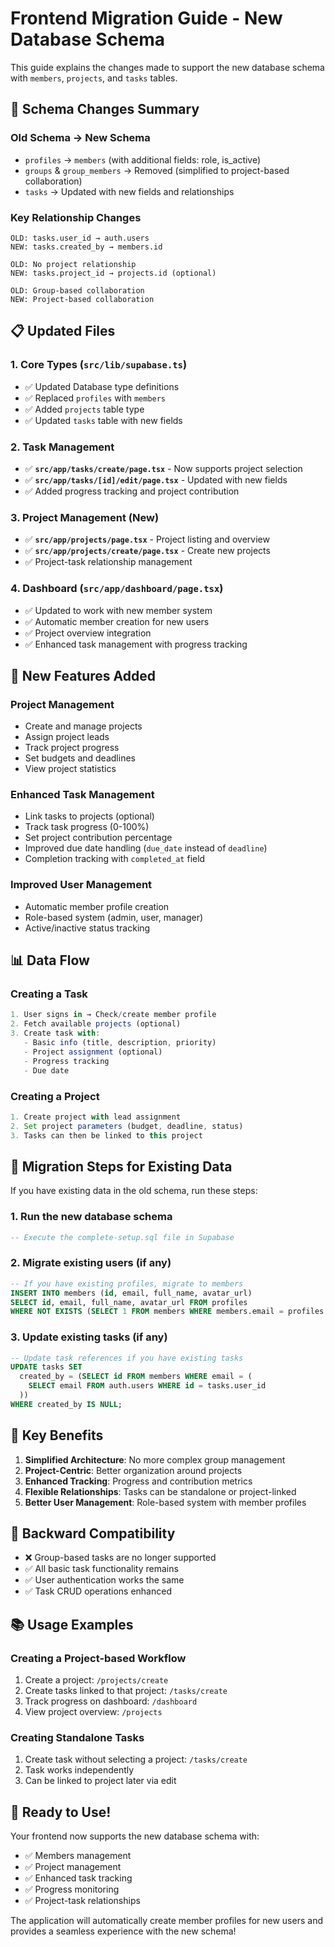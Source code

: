 # Frontend Migration Guide - New Database Schema

This guide explains the changes made to support the new database schema with `members`, `projects`, and `tasks` tables.

## 🔄 **Schema Changes Summary**

### **Old Schema → New Schema**
- `profiles` → `members` (with additional fields: role, is_active)
- `groups` & `group_members` → Removed (simplified to project-based collaboration)
- `tasks` → Updated with new fields and relationships

### **Key Relationship Changes**
```
OLD: tasks.user_id → auth.users
NEW: tasks.created_by → members.id

OLD: No project relationship
NEW: tasks.project_id → projects.id (optional)

OLD: Group-based collaboration
NEW: Project-based collaboration
```

## 📋 **Updated Files**

### **1. Core Types (`src/lib/supabase.ts`)**
- ✅ Updated Database type definitions
- ✅ Replaced `profiles` with `members`
- ✅ Added `projects` table type
- ✅ Updated `tasks` table with new fields

### **2. Task Management**
- ✅ **`src/app/tasks/create/page.tsx`** - Now supports project selection
- ✅ **`src/app/tasks/[id]/edit/page.tsx`** - Updated with new fields
- ✅ Added progress tracking and project contribution

### **3. Project Management** (New)
- ✅ **`src/app/projects/page.tsx`** - Project listing and overview
- ✅ **`src/app/projects/create/page.tsx`** - Create new projects
- ✅ Project-task relationship management

### **4. Dashboard (`src/app/dashboard/page.tsx`)**
- ✅ Updated to work with new member system
- ✅ Automatic member creation for new users
- ✅ Project overview integration
- ✅ Enhanced task management with progress tracking

## 🚀 **New Features Added**

### **Project Management**
- Create and manage projects
- Assign project leads
- Track project progress
- Set budgets and deadlines
- View project statistics

### **Enhanced Task Management**
- Link tasks to projects (optional)
- Track task progress (0-100%)
- Set project contribution percentage
- Improved due date handling (`due_date` instead of `deadline`)
- Completion tracking with `completed_at` field

### **Improved User Management**
- Automatic member profile creation
- Role-based system (admin, user, manager)
- Active/inactive status tracking

## 📊 **Data Flow**

### **Creating a Task**
```typescript
1. User signs in → Check/create member profile
2. Fetch available projects (optional)
3. Create task with:
   - Basic info (title, description, priority)
   - Project assignment (optional)
   - Progress tracking
   - Due date
```

### **Creating a Project**
```typescript
1. Create project with lead assignment
2. Set project parameters (budget, deadline, status)
3. Tasks can then be linked to this project
```

## 🔧 **Migration Steps for Existing Data**

If you have existing data in the old schema, run these steps:

### **1. Run the new database schema**
```sql
-- Execute the complete-setup.sql file in Supabase
```

### **2. Migrate existing users (if any)**
```sql
-- If you have existing profiles, migrate to members
INSERT INTO members (id, email, full_name, avatar_url)
SELECT id, email, full_name, avatar_url FROM profiles
WHERE NOT EXISTS (SELECT 1 FROM members WHERE members.email = profiles.email);
```

### **3. Update existing tasks (if any)**
```sql
-- Update task references if you have existing tasks
UPDATE tasks SET 
  created_by = (SELECT id FROM members WHERE email = (
    SELECT email FROM auth.users WHERE id = tasks.user_id
  ))
WHERE created_by IS NULL;
```

## 🎯 **Key Benefits**

1. **Simplified Architecture**: No more complex group management
2. **Project-Centric**: Better organization around projects
3. **Enhanced Tracking**: Progress and contribution metrics
4. **Flexible Relationships**: Tasks can be standalone or project-linked
5. **Better User Management**: Role-based system with member profiles

## 🔄 **Backward Compatibility**

- ❌ Group-based tasks are no longer supported
- ✅ All basic task functionality remains
- ✅ User authentication works the same
- ✅ Task CRUD operations enhanced

## 📚 **Usage Examples**

### **Creating a Project-based Workflow**
1. Create a project: `/projects/create`
2. Create tasks linked to that project: `/tasks/create`
3. Track progress on dashboard: `/dashboard`
4. View project overview: `/projects`

### **Creating Standalone Tasks**
1. Create task without selecting a project: `/tasks/create`
2. Task works independently
3. Can be linked to project later via edit

## 🎉 **Ready to Use!**

Your frontend now supports the new database schema with:
- ✅ Members management
- ✅ Project management  
- ✅ Enhanced task tracking
- ✅ Progress monitoring
- ✅ Project-task relationships

The application will automatically create member profiles for new users and provides a seamless experience with the new schema!
